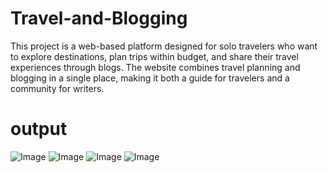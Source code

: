 # Travel-and-Blogging
This project is a web-based platform designed for solo travelers who want to explore destinations, plan trips within budget, and share their travel experiences through blogs. The website combines travel planning and blogging in a single place, making it both a guide for travelers and a community for writers.
# output
![Image](https://github.com/user-attachments/assets/82226980-472c-4b6f-83aa-e14e73ae2955)
![Image](https://github.com/user-attachments/assets/4ece9cb6-fd76-4fb2-af1f-28b2d2a1dd38)
![Image](https://github.com/user-attachments/assets/d6474f52-81a1-4bad-b7f7-5eede2af6959)
![Image](https://github.com/user-attachments/assets/adc6095f-c069-4071-bca6-6ab8fb965108)
